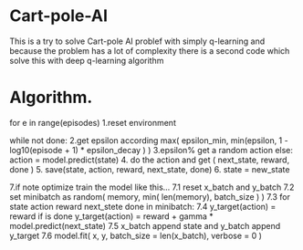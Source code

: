 # Cart-pole-AI

This is a try to solve Cart-pole AI problef 
with simply q-learning and 
because the problem has a lot of complexity 
there is a second code which solve this with
deep q-learning algorithm

# Algorithm.

for e in range(episodes)
  1.reset environment
  
  while not done:
    2.get epsilon according max( epsilon_min, min(epsilon, 1 - log10(episode + 1) * epsilon_decay ) )
    3.epsilon% get a random action else:  
      action = model.predict(state)
    4. do the action and get ( next_state, reward, done )
    5. save(state, action, reward, next_state, done)
    6. state = new_state
  
  7.if note optimize train the model like this...
  7.1 reset x_batch and y_batch
  7.2 set minibatch as random( memory, min( len(memory), batch_size ) )
  7.3 for state action reward next_stete done in minibatch:
    7.4 y_target(action) = reward if is done
        y_target(action) = reward + gamma * model.predict(next_state)
    7.5 x_batch append state and y_batch append y_target
  7.6 model.fit( x, y, batch_size = len(x_batch), verbose = 0 )
  
